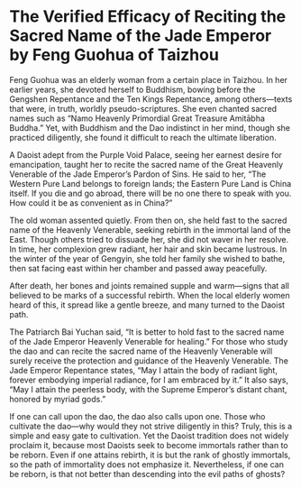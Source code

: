 # The Verified Efficacy of Reciting the Sacred Name of the Jade Emperor by Feng Guohua of Taizhou

Feng Guohua was an elderly woman from a certain place in Taizhou. In her earlier years, she devoted herself to Buddhism, bowing before the Gengshen Repentance and the Ten Kings Repentance, among others—texts that were, in truth, worldly pseudo-scriptures. She even chanted sacred names such as “Namo Heavenly Primordial Great Treasure Amitābha Buddha.” Yet, with Buddhism and the Dao indistinct in her mind, though she practiced diligently, she found it difficult to reach the ultimate liberation.

A Daoist adept from the Purple Void Palace, seeing her earnest desire for emancipation, taught her to recite the sacred name of the Great Heavenly Venerable of the Jade Emperor’s Pardon of Sins. He said to her, “The Western Pure Land belongs to foreign lands; the Eastern Pure Land is China itself. If you die and go abroad, there will be no one there to speak with you. How could it be as convenient as in China?”

The old woman assented quietly. From then on, she held fast to the sacred name of the Heavenly Venerable, seeking rebirth in the immortal land of the East. Though others tried to dissuade her, she did not waver in her resolve. In time, her complexion grew radiant, her hair and skin became lustrous. In the winter of the year of Gengyin, she told her family she wished to bathe, then sat facing east within her chamber and passed away peacefully.

After death, her bones and joints remained supple and warm—signs that all believed to be marks of a successful rebirth. When the local elderly women heard of this, it spread like a gentle breeze, and many turned to the Daoist path.

The Patriarch Bai Yuchan said, “It is better to hold fast to the sacred name of the Jade Emperor Heavenly Venerable for healing.” For those who study the dao and can recite the sacred name of the Heavenly Venerable will surely receive the protection and guidance of the Heavenly Venerable. The Jade Emperor Repentance states, “May I attain the body of radiant light, forever embodying imperial radiance, for I am embraced by it.” It also says, “May I attain the peerless body, with the Supreme Emperor’s distant chant, honored by myriad gods.”

If one can call upon the dao, the dao also calls upon one. Those who cultivate the dao—why would they not strive diligently in this? Truly, this is a simple and easy gate to cultivation. Yet the Daoist tradition does not widely proclaim it, because most Daoists seek to become immortals rather than to be reborn. Even if one attains rebirth, it is but the rank of ghostly immortals, so the path of immortality does not emphasize it. Nevertheless, if one can be reborn, is that not better than descending into the evil paths of ghosts?